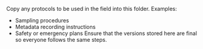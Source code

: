 Copy any protocols to be used in the field into this folder.
Examples:
- Sampling procedures
- Metadata recording instructions
- Safety or emergency plans
Ensure that the versions stored here are final so everyone follows the same steps.
